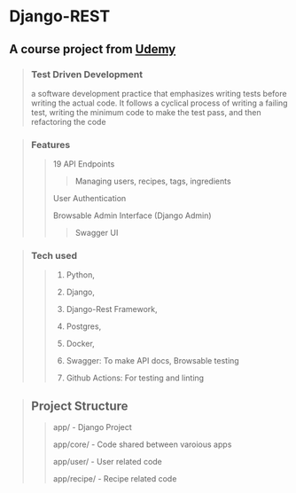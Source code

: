 # Django-REST

## A course project from [Udemy](https://www.udemy.com/share/101XNg3@jsxAQGXQVrd2RknL8ugwpl4Gz50QvEFEHyfghs6k1OuCAHPgqke78ZvdB5Wo1f70Xw==/)

> ### Test Driven Development
> a software development practice that emphasizes writing tests before writing the actual code. 
>It follows a cyclical process of writing a failing test, writing the minimum code to make the test pass,
>and then refactoring the code

> ### Features
>> 19 API Endpoints
>>> Managing users, recipes, tags, ingredients
>>
>> User Authentication
>>
>> Browsable Admin Interface (Django Admin)
>>> Swagger UI
>

> ### Tech used
>>1. Python,
>>
>>1. Django,
>>
>>1. Django-Rest Framework,
>>
>>1. Postgres,
>>
>>1. Docker,
>>
>>1. Swagger: To make API docs, Browsable testing
>>
>>1. Github Actions: For testing and linting

> ## Project Structure
>> app/ - Django Project
>>
>> app/core/ - Code shared between varoious apps
>>
>> app/user/ - User related code
>> 
>> app/recipe/ - Recipe related code
